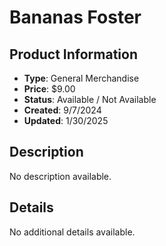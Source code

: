 # Bananas Foster

## Product Information
- **Type**: General Merchandise
- **Price**: $9.00
- **Status**: Available / Not Available
- **Created**: 9/7/2024
- **Updated**: 1/30/2025

## Description
No description available.



## Details
No additional details available.
